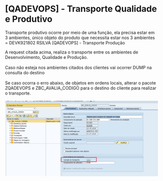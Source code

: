# \[QADEVOPS] - Transporte Qualidade e Produtivo

Transporte produtivo ocorre por meio de uma função, ela precisa estar em 3 ambientes, único objeto do produto que necessita estar nos 3 ambientes = DEVK921802 RSILVA \[QADEVOPS] - Transporte Produção

A request citada acima, realiza o transporte entre os ambientes de Desenvolvimento, Qualidade e Produção.\
\
Caso não esteja nos ambientes citados dos clientes vai ocorrer DUMP na consulta do destino\
\
Se caso ocorra o erro abaixo, de objetos em ordens locais, alterar o pacote ZQADEVOPS e ZBC\_AVALIA\_CODIGO para o destino do cliente para realizar o transporte.\
\
![](<../../../.gitbook/assets/image (136).png>)



